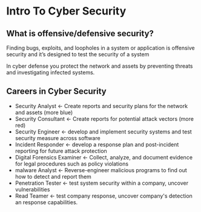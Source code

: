 # Intro To Cyber Security

## What is offensive/defensive security?

Finding bugs, exploits, and loopholes in a system or application is offensive security and it’s designed to test the security of a system 

In cyber defense you protect the network and assets by preventing threats and investigating infected systems.

## Careers in Cyber Security

- Security Analyst ← Create reports and security plans for the network and assets (more blue)
- Security Consultant ← Create reports for potential attack vectors (more red)
- Security Engineer ← develop and implement security systems and test security measure across software
- Incident Responder ← develop a response plan and post-incident reporting for future attack protection
- Digital Forensics Examiner ← Collect, analyze, and document evidence for legal procedures such as policy violations
- malware Analyst ← Reverse-engineer malicious programs to find out how to detect and report them
- Penetration Tester ← test system security within a company, uncover vulnerabilities
- Read Teamer ← test company response, uncover company's detection an response capabilities.